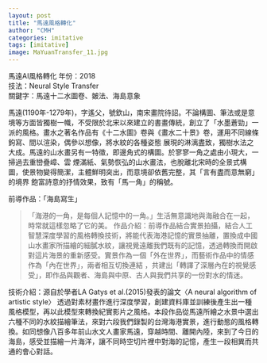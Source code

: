 ```yaml
---
layout: post
title: "馬遠風格轉化"
author: "CMH"
categories: imitative
tags: [imitative]
image: MaYuanTransfer_11.jpg
---
```


馬遠AI風格轉化
年份：2018  
技法：Neural Style Transfer  
關鍵字：馬遠十二水圖卷、皴法、海島意象  

馬遠(1190年-1279年)，字遙父，號欽山，南宋畫院待詔。不論構圖、筆法或是意境等方面皆獨樹一幟，不受限於北宋以來建立的書畫傳統，創立了「水墨蒼勁」一派的風格。畫水之著名作品有《十二水圖》卷與《畫水二十景》卷，運用不同線條鉤寫、間以渲染，偶參以想像，將水紋的各種姿態 展現的淋漓盡致，獨樹水法之大成。馬遠的山水畫另有一特徵，即邊角式的構圖。於寥寥一角之處由小現大，一掃過去重巒疊嶂、雲 煙滿紙、氣勢恢弘的山水畫法，也脫離北宋時的全景式構圖，使景物變得簡潔，主體鮮明突出，而意境卻依舊完整，其「言有盡而意無窮」的境界 飽富詩意的抒情效果，致有「馬一角」的稱號。

前導作品：「海島寫生」
> 「海港的一角，是每個人記憶中的一角。」生活無意識地與海融合在一起，時常就這樣忽略了它的美。
作品介紹：前導作品結合實景拍攝，結合人工智慧深度學習的風格轉換技術，將能代表海港記憶的實景抽離，置換成中國山水畫家所描繪的細膩水紋，讓視覺遠離我們既有的記憶，透過轉換而開啟對這片海景的重新感受。實景作為一個「外在世界」，而藝術作品中的情感作為「內在世界」，兩者相互切換連結 ，共建出「轉譯了深層內在的視覺感受」，即作品與觀者、海島與中原、古人與我們共享的一份對水的情迷。

技術介紹：源自於學者LA Gatys et al.(2015)發表的論文〈A neural algorithm of artistic style〉 透過對素材畫作進行深度學習，創建資料庫並訓練後產生出一種風格模型，再以此模型來轉換紀實影片之風格。本段作品從馬遠所繪之水景中選出六種不同的水紋描繪筆法，來對六段我們錄製的台灣海港實景，進行動態的風格轉換。如同想像八百多年前山水文人畫家馬遠，穿越時間、離開內陸，來到了今日的海島，感受並描繪一片海洋，讓不同時空切片裡中對海的記憶，產生一段相異而共通的會心對話。



